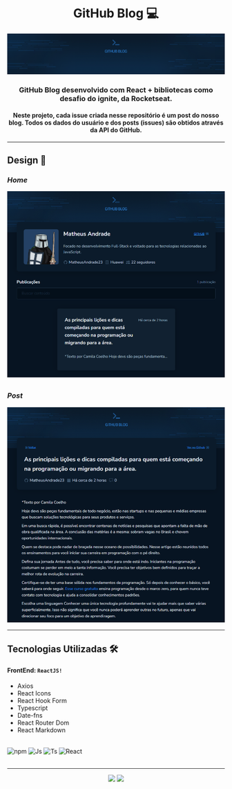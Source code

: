 <h1 align="center">GitHub Blog 💻</h1>

<div align="center">
  <img src="./src/assets/Cover.png" alt="Cover" width="700px"/>
</div>


<h3 align="center">GitHub Blog desenvolvido com React + bibliotecas como desafio do ignite, da Rocketseat.</h3>

<h4 align="center">Neste projeto, cada issue criada nesse repositório é um post do nosso blog. Todos os dados do usuário e dos posts (issues) são obtidos através da API do GitHub.</h4>

---

<h2>Design 🎨</h2>

_<h3>Home</h3>_

<img src="./github/home.png" alt="Home Image"/>

##

_<h3>Post</h3>_

<img src="./github/post.png" alt="Post Image"/>

---

<h2>Tecnologias Utilizadas 🛠</h2>

#### FrontEnd: `ReactJS!`

- Axios
- React Icons
- React Hook Form
- Typescript
- Date-fns
- React Router Dom
- React Markdown

<div style="display: inline_block"><br>
  <img align="center" alt="npm" height="35" width="45" src="https://cdn.jsdelivr.net/gh/devicons/devicon/icons/npm/npm-original-wordmark.svg" />
  <img align="center" alt="Js" height="35" width="45"  src="https://cdn.jsdelivr.net/gh/devicons/devicon/icons/javascript/javascript-plain.svg">
  <img align="center" alt="Ts" height="35" width="45" src="https://cdn.jsdelivr.net/gh/devicons/devicon/icons/typescript/typescript-plain.svg">
  <img align="center" alt="React" height="35" width="45" src="https://cdn.jsdelivr.net/gh/devicons/devicon/icons/react/react-original.svg">
 </div>

<br>

---

<div id="footer" align="center"><a href="https://www.linkedin.com/in/matheus-andrade23/" target="_blank"><img src="https://img.shields.io/badge/-LinkedIn-%230077B5?style=for-the-badge&logo=linkedin&logoColor=white" target="_blank"></a>
<a href = "mailto:matheusandrade.ma2003@gmail.com"><img src="https://img.shields.io/badge/-Gmail-%23333?style=for-the-badge&logo=gmail&logoColor=white" target="_blank"></a></div>
